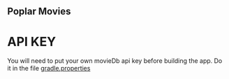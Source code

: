 ## Poplar Movies 

# API KEY 

You will need to put your own movieDb api key before building the app. Do it in the file [gradle.properties](https://github.com/sergeD97/popular-movies/blob/master/gradle.properties)
